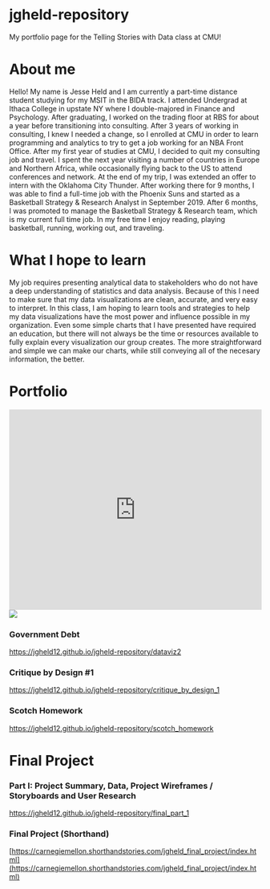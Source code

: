 # jgheld-repository
My portfolio page for the Telling Stories with Data class at CMU!

# About me
Hello!  My name is Jesse Held and I am currently a part-time distance student studying for my MSIT in the BIDA track.  I attended Undergrad at Ithaca College in upstate NY where I double-majored in Finance and Psychology.  After graduating, I worked on the trading floor at RBS for about a year before transitioning into consulting.  After 3 years of working in consulting, I knew I needed a change, so I enrolled at CMU in order to learn programming and analytics to try to get a job working for an NBA Front Office.  After my first year of studies at CMU, I decided to quit my consulting job and travel.  I spent the next year visiting a number of countries in Europe and Northern Africa, while occasionally flying back to the US to attend conferences and network.  At the end of my trip, I was extended an offer to intern with the Oklahoma City Thunder.  After working there for 9 months, I was able to find a full-time job with the Phoenix Suns and started as a Basketball Strategy & Research Analyst in September 2019.  After 6 months, I was promoted to manage the Basketball Strategy & Research team, which is my current full time job.  In my free time I enjoy reading, playing basketball, running, working out, and traveling.

# What I hope to learn
My job requires presenting analytical data to stakeholders who do not have a deep understanding of statistics and data analysis.  Because of this I need to make sure that my data visualizations are clean, accurate, and very easy to interpret.  In this class, I am hoping to learn tools and strategies to help my data visualizations have the most power and influence possible in my organization.  Even some simple charts that I have presented have required an education, but there will not always be the time or resources available to fully explain every visualization our group creates.  The more straightforward and simple we can make our charts, while still conveying all of the necesary information, the better.

# Portfolio

<iframe title="Brazil's Outsized Pension" aria-label="chart" id="datawrapper-chart-cFEKL" src="https://datawrapper.dwcdn.net/cFEKL/1/" scrolling="no" frameborder="0" style="width: 0; min-width: 100% !important; border: none;" height="400"></iframe><script type="text/javascript">!function(){"use strict";window.addEventListener("message",(function(a){if(void 0!==a.data["datawrapper-height"])for(var e in a.data["datawrapper-height"]){var t=document.getElementById("datawrapper-chart-"+e)||document.querySelector("iframe[src*='"+e+"']");t&&(t.style.height=a.data["datawrapper-height"][e]+"px")}}))}();
</script>

<div class='tableauPlaceholder' id='viz1594945329417' style='position: relative'><noscript><a href='#'><img alt=' ' src='https:&#47;&#47;public.tableau.com&#47;static&#47;images&#47;cl&#47;class_exercise_demo&#47;SecondDataVis&#47;1_rss.png' style='border: none' /></a></noscript><object class='tableauViz'  style='display:none;'><param name='host_url' value='https%3A%2F%2Fpublic.tableau.com%2F' /> <param name='embed_code_version' value='3' /> <param name='site_root' value='' /><param name='name' value='class_exercise_demo&#47;SecondDataVis' /><param name='tabs' value='no' /><param name='toolbar' value='yes' /><param name='static_image' value='https:&#47;&#47;public.tableau.com&#47;static&#47;images&#47;cl&#47;class_exercise_demo&#47;SecondDataVis&#47;1.png' /> <param name='animate_transition' value='yes' /><param name='display_static_image' value='yes' /><param name='display_spinner' value='yes' /><param name='display_overlay' value='yes' /><param name='display_count' value='yes' /><param name='language' value='en' /></object></div><script type='text/javascript'>var divElement = document.getElementById('viz1594945329417');
var vizElement = divElement.getElementsByTagName('object')[0];
vizElement.style.width='100%';vizElement.style.height=(divElement.offsetWidth*0.75)+'px';
var scriptElement = document.createElement('script');
scriptElement.src = 'https://public.tableau.com/javascripts/api/viz_v1.js';
vizElement.parentNode.insertBefore(scriptElement, vizElement);
</script>

### Government Debt
https://jgheld12.github.io/jgheld-repository/dataviz2

### Critique by Design #1
https://jgheld12.github.io/jgheld-repository/critique_by_design_1

### Scotch Homework
https://jgheld12.github.io/jgheld-repository/scotch_homework

# Final Project
### Part I: Project Summary, Data, Project Wireframes / Storyboards and User Research
https://jgheld12.github.io/jgheld-repository/final_part_1

### Final Project (Shorthand)
[https://carnegiemellon.shorthandstories.com/jgheld_final_project/index.html](https://carnegiemellon.shorthandstories.com/jgheld_final_project/index.html)

